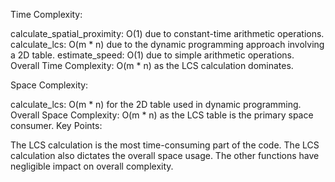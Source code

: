 Time Complexity:

calculate_spatial_proximity: O(1) due to constant-time arithmetic operations.
calculate_lcs: O(m * n) due to the dynamic programming approach involving a 2D table.
estimate_speed: O(1) due to simple arithmetic operations.
Overall Time Complexity: O(m * n) as the LCS calculation dominates.


Space Complexity:

calculate_lcs: O(m * n) for the 2D table used in dynamic programming.
Overall Space Complexity: O(m * n) as the LCS table is the primary space consumer.
Key Points:

The LCS calculation is the most time-consuming part of the code.
The LCS calculation also dictates the overall space usage.
The other functions have negligible impact on overall complexity.
